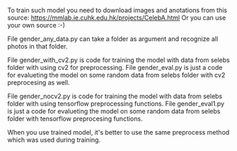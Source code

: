 To train such model you need to download images and anotations from this source: https://mmlab.ie.cuhk.edu.hk/projects/CelebA.html
Or you can use your own source :-)

File gender_any_data.py can take a folder as argument and recognize all photos in that folder.

File gender_with_cv2.py is code for training the model with data from selebs folder with using cv2 for preprocessing.
File gender_eval.py is just a code for evalueting the model on some random data from selebs folder with cv2 preprocesing as well. 

File gender_nocv2.py is code for training the model with data from selebs folder with using tensorflow preprocessing functions.
File gender_eval1.py is just a code for evalueting the model on some random data from selebs folder with tensorflow preprocesing functions.

When you use trained model, it's better to use the same preprocess method which was used during training.
